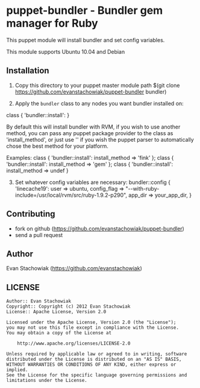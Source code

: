 puppet-bundler - Bundler gem manager for Ruby
==========================================

This puppet module will install bundler and set config 
variables.

This module supports Ubuntu 10.04 and Debian

Installation
------------

1. Copy this directory to your puppet master module path $(git clone
https://github.com/evanstachowiak/puppet-bundler bundler)

2. Apply the `bundler` class to any nodes you want bundler installed on:

  class { 'bundler::install': }

   By default this will install bundler with RVM, if you wish to use another
   method, you can pass any puppet package provider to the class as
   'install_method', or just use '' if you wish the puppet parser to
   automatically chose the best method for your platform.

  Examples: class { 'bundler::install': install_method => 'fink' }; 
            class { 'bundler::install': install_method => 'gem' }; 
            class { 'bundler::install': install_method => undef }

3. Set whatever config variables are necessary: 
   bundler::config { 'linecache19':
    user        => ubuntu,
    config_flag => "--with-ruby-include=/usr/local/rvm/src/ruby-1.9.2-p290",
    app_dir     => your_app_dir,
  }


Contributing
------------

- fork on github (https://github.com/evanstachowiak/puppet-bundler)
- send a pull request

Author
------
Evan Stachowiak (https://github.com/evanstachowiak)

LICENSE
-------

    Author:: Evan Stachowiak
    Copyright:: Copyright (c) 2012 Evan Stachowiak
    License:: Apache License, Version 2.0

    Licensed under the Apache License, Version 2.0 (the "License");
    you may not use this file except in compliance with the License.
    You may obtain a copy of the License at

        http://www.apache.org/licenses/LICENSE-2.0

    Unless required by applicable law or agreed to in writing, software
    distributed under the License is distributed on an "AS IS" BASIS,
    WITHOUT WARRANTIES OR CONDITIONS OF ANY KIND, either express or implied.
    See the License for the specific language governing permissions and
    limitations under the License.
